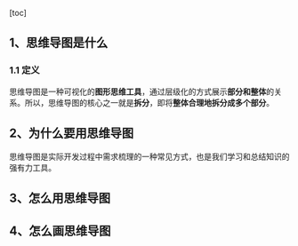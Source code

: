 [toc]

## 1、思维导图是什么

### 1.1 定义

​		思维导图是一种可视化的**图形思维工具**，通过层级化的方式展示**部分和整体**的关系。所以，思维导图的核心之一就是**拆分**，即将**整体合理地拆分成多个部分**。

## 2、为什么要用思维导图

​		思维导图是实际开发过程中需求梳理的一种常见方式，也是我们学习和总结知识的强有力工具。

## 3、怎么用思维导图

## 4、怎么画思维导图